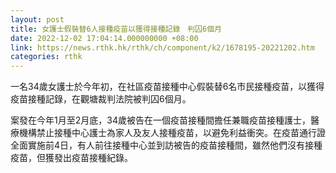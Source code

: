 ```yaml
---
layout: post
title: 女護士假裝替6人接種疫苗以獲得接種記錄　判囚6個月
date: 2022-12-02 17:04:14.000000000 +08:00
link: https://news.rthk.hk/rthk/ch/component/k2/1678195-20221202.htm
categories: rthk
---
```


一名34歲女護士於今年初，在社區疫苗接種中心假裝替6名市民接種疫苗，以獲得疫苗接種記錄，在觀塘裁判法院被判囚6個月。

案發在今年1月至2月底，34歲被告在一個疫苗接種間擔任兼職疫苗接種護士，醫療機構禁止接種中心護士為家人及友人接種疫苗，以避免利益衝突。在疫苗通行證全面實施前4日，有人前往接種中心並到訪被告的疫苗接種間，雖然他們沒有接種疫苗，但獲發出疫苗接種紀錄。
